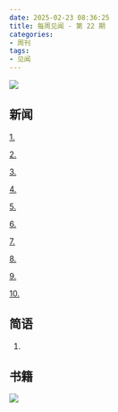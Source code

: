 ```yaml
---
date: 2025-02-23 08:36:25
title: 每周见闻 - 第 22 期
categories:
- 周刊
tags:
- 见闻
---
```

![](/images/2025/)

## 新闻
[1.]()

[2.]()

[3.]()

[4.]()

[5.]()

[6.]()

[7.]()

[8.]()

[9.]()

[10.]()


## 简语
1.


## 书籍

![](/images/2025/)

